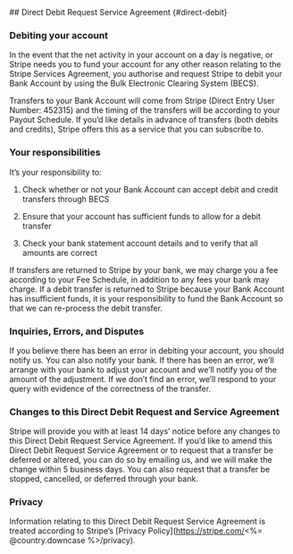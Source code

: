 <section id="directdebit_au">
## Direct Debit Request Service Agreement {#direct-debit}

### Debiting your account

In the event that the net activity in your account on a day is negative, or Stripe needs you to fund your account for any other reason relating to the Stripe Services Agreement, you authorise and request Stripe to debit your Bank Account by using the Bulk Electronic Clearing System (BECS).

Transfers to your Bank Account will come from Stripe (Direct Entry User Number: 452315) and the timing of the transfers will be according to your Payout Schedule. If you’d like details in advance of transfers (both debits and credits), Stripe offers this as a service that you can subscribe to.

### Your responsibilities

It’s your responsibility to:

1. Check whether or not your Bank Account can accept debit and credit transfers through BECS

2. Ensure that your account has sufficient funds to allow for a debit transfer

3. Check your bank statement account details and to verify that all amounts are correct

If transfers are returned to Stripe by your bank, we may charge you a fee according to your Fee Schedule, in addition to any fees your bank may charge. If a debit transfer is returned to Stripe because your Bank Account has insufficient funds, it is your responsibility to fund the Bank Account so that we can re-process the debit transfer.

### Inquiries, Errors, and Disputes

If you believe there has been an error in debiting your account, you should notify us. You can also notify your bank. If there has been an error, we’ll arrange with your bank to adjust your account and we’ll notify you of the amount of the adjustment. If we don’t find an error, we’ll respond to your query with evidence of the correctness of the transfer.

### Changes to this Direct Debit Request and Service Agreement

Stripe will provide you with at least 14 days’ notice before any changes to this Direct Debit Request Service Agreement. If you’d like to amend this Direct Debit Request Service Agreement or to request that a transfer be deferred or altered, you can do so by emailing us, and we will make the change within 5 business days. You can also request that a transfer be stopped, cancelled, or deferred through your bank.

### Privacy

Information relating to this Direct Debit Request Service Agreement is treated according to Stripe’s [Privacy Policy](https://stripe.com/<%= @country.downcase %>/privacy).

</section>

